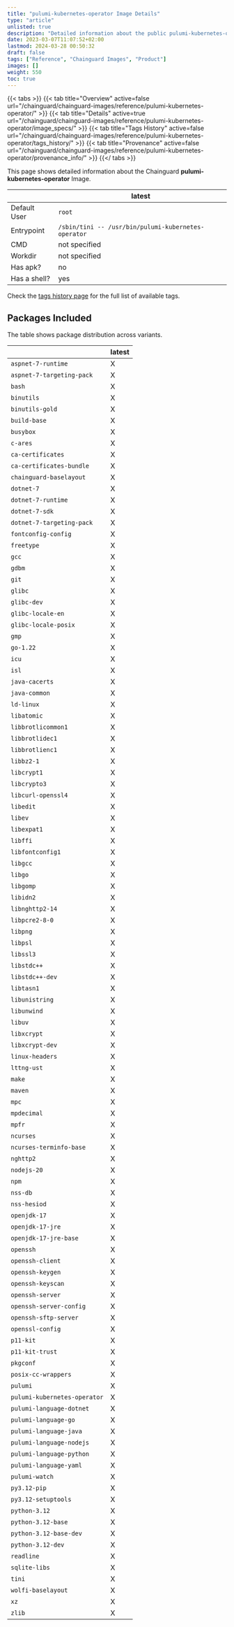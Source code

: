 ```yaml
---
title: "pulumi-kubernetes-operator Image Details"
type: "article"
unlisted: true
description: "Detailed information about the public pulumi-kubernetes-operator Chainguard Image."
date: 2023-03-07T11:07:52+02:00
lastmod: 2024-03-28 00:50:32
draft: false
tags: ["Reference", "Chainguard Images", "Product"]
images: []
weight: 550
toc: true
---
```


{{< tabs >}}
{{< tab title="Overview" active=false url="/chainguard/chainguard-images/reference/pulumi-kubernetes-operator/" >}}
{{< tab title="Details" active=true url="/chainguard/chainguard-images/reference/pulumi-kubernetes-operator/image_specs/" >}}
{{< tab title="Tags History" active=false url="/chainguard/chainguard-images/reference/pulumi-kubernetes-operator/tags_history/" >}}
{{< tab title="Provenance" active=false url="/chainguard/chainguard-images/reference/pulumi-kubernetes-operator/provenance_info/" >}}
{{</ tabs >}}

This page shows detailed information about the Chainguard **pulumi-kubernetes-operator** Image.

|              | latest                                              |
|--------------|-----------------------------------------------------|
| Default User | `root`                                              |
| Entrypoint   | `/sbin/tini -- /usr/bin/pulumi-kubernetes-operator` |
| CMD          | not specified                                       |
| Workdir      | not specified                                       |
| Has apk?     | no                                                  |
| Has a shell? | yes                                                 |

Check the [tags history page](/chainguard/chainguard-images/reference/pulumi-kubernetes-operator/tags_history/) for the full list of available tags.

## Packages Included
The table shows package distribution across variants.

|                              | latest |
|------------------------------|--------|
| `aspnet-7-runtime`           | X      |
| `aspnet-7-targeting-pack`    | X      |
| `bash`                       | X      |
| `binutils`                   | X      |
| `binutils-gold`              | X      |
| `build-base`                 | X      |
| `busybox`                    | X      |
| `c-ares`                     | X      |
| `ca-certificates`            | X      |
| `ca-certificates-bundle`     | X      |
| `chainguard-baselayout`      | X      |
| `dotnet-7`                   | X      |
| `dotnet-7-runtime`           | X      |
| `dotnet-7-sdk`               | X      |
| `dotnet-7-targeting-pack`    | X      |
| `fontconfig-config`          | X      |
| `freetype`                   | X      |
| `gcc`                        | X      |
| `gdbm`                       | X      |
| `git`                        | X      |
| `glibc`                      | X      |
| `glibc-dev`                  | X      |
| `glibc-locale-en`            | X      |
| `glibc-locale-posix`         | X      |
| `gmp`                        | X      |
| `go-1.22`                    | X      |
| `icu`                        | X      |
| `isl`                        | X      |
| `java-cacerts`               | X      |
| `java-common`                | X      |
| `ld-linux`                   | X      |
| `libatomic`                  | X      |
| `libbrotlicommon1`           | X      |
| `libbrotlidec1`              | X      |
| `libbrotlienc1`              | X      |
| `libbz2-1`                   | X      |
| `libcrypt1`                  | X      |
| `libcrypto3`                 | X      |
| `libcurl-openssl4`           | X      |
| `libedit`                    | X      |
| `libev`                      | X      |
| `libexpat1`                  | X      |
| `libffi`                     | X      |
| `libfontconfig1`             | X      |
| `libgcc`                     | X      |
| `libgo`                      | X      |
| `libgomp`                    | X      |
| `libidn2`                    | X      |
| `libnghttp2-14`              | X      |
| `libpcre2-8-0`               | X      |
| `libpng`                     | X      |
| `libpsl`                     | X      |
| `libssl3`                    | X      |
| `libstdc++`                  | X      |
| `libstdc++-dev`              | X      |
| `libtasn1`                   | X      |
| `libunistring`               | X      |
| `libunwind`                  | X      |
| `libuv`                      | X      |
| `libxcrypt`                  | X      |
| `libxcrypt-dev`              | X      |
| `linux-headers`              | X      |
| `lttng-ust`                  | X      |
| `make`                       | X      |
| `maven`                      | X      |
| `mpc`                        | X      |
| `mpdecimal`                  | X      |
| `mpfr`                       | X      |
| `ncurses`                    | X      |
| `ncurses-terminfo-base`      | X      |
| `nghttp2`                    | X      |
| `nodejs-20`                  | X      |
| `npm`                        | X      |
| `nss-db`                     | X      |
| `nss-hesiod`                 | X      |
| `openjdk-17`                 | X      |
| `openjdk-17-jre`             | X      |
| `openjdk-17-jre-base`        | X      |
| `openssh`                    | X      |
| `openssh-client`             | X      |
| `openssh-keygen`             | X      |
| `openssh-keyscan`            | X      |
| `openssh-server`             | X      |
| `openssh-server-config`      | X      |
| `openssh-sftp-server`        | X      |
| `openssl-config`             | X      |
| `p11-kit`                    | X      |
| `p11-kit-trust`              | X      |
| `pkgconf`                    | X      |
| `posix-cc-wrappers`          | X      |
| `pulumi`                     | X      |
| `pulumi-kubernetes-operator` | X      |
| `pulumi-language-dotnet`     | X      |
| `pulumi-language-go`         | X      |
| `pulumi-language-java`       | X      |
| `pulumi-language-nodejs`     | X      |
| `pulumi-language-python`     | X      |
| `pulumi-language-yaml`       | X      |
| `pulumi-watch`               | X      |
| `py3.12-pip`                 | X      |
| `py3.12-setuptools`          | X      |
| `python-3.12`                | X      |
| `python-3.12-base`           | X      |
| `python-3.12-base-dev`       | X      |
| `python-3.12-dev`            | X      |
| `readline`                   | X      |
| `sqlite-libs`                | X      |
| `tini`                       | X      |
| `wolfi-baselayout`           | X      |
| `xz`                         | X      |
| `zlib`                       | X      |

